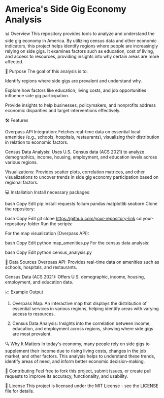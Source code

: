 # America's Side Gig Economy Analysis

📊 Overview
This repository provides tools to analyze and understand the side gig economy in America. By utilizing census data and other economic indicators, this project helps identify regions where people are increasingly relying on side gigs. It examines factors such as education, cost of living, and access to resources, providing insights into why certain areas are more affected.

🎯 Purpose
The goal of this analysis is to:

Identify regions where side gigs are prevalent and understand why.

Explore how factors like education, living costs, and job opportunities influence side gig participation.

Provide insights to help businesses, policymakers, and nonprofits address economic disparities and target interventions effectively.


🛠 Features

Overpass API Integration: Fetches real-time data on essential local amenities (e.g., schools, hospitals, restaurants), visualizing their distribution in relation to economic factors.

Census Data Analysis: Uses U.S. Census data (ACS 2021) to analyze demographics, income, housing, employment, and education levels across various regions.

Visualizations: Provides scatter plots, correlation matrices, and other visualizations to uncover trends in side gig economy participation based on regional factors.


💻 Installation
Install necessary packages:

bash
Copy
Edit
pip install requests folium pandas matplotlib seaborn
Clone the repository:

bash
Copy
Edit
git clone https://github.com/your-repository-link
cd your-repository-folder
Run the scripts:

For the map visualization (Overpass API):

bash
Copy
Edit
python map_amenities.py
For the census data analysis:

bash
Copy
Edit
python census_analysis.py

📡 Data Sources
Overpass API: Provides real-time data on amenities such as schools, hospitals, and restaurants.

Census Data (ACS 2021): Offers U.S. demographic, income, housing, employment, and education data.

📈 Example Output
1. Overpass Map:
An interactive map that displays the distribution of essential services in various regions, helping identify areas with varying access to resources.

2. Census Data Analysis:
Insights into the correlation between income, education, and employment across regions, showing where side gigs are most prevalent.

🔍 Why It Matters
In today's economy, many people rely on side gigs to supplement their income due to rising living costs, changes in the job market, and other factors. This analysis helps to understand these trends, identify areas of need, and inform better economic decision-making.

🤝 Contributing
Feel free to fork this project, submit issues, or create pull requests to improve its accuracy, functionality, and usability.

📝 License
This project is licensed under the MIT License - see the LICENSE file for details.

